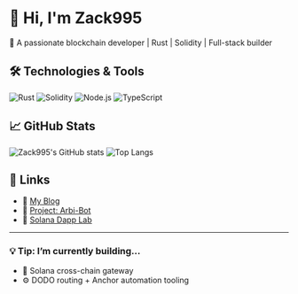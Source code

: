 # 👋 Hi, I'm Zack995

🚀 A passionate blockchain developer | Rust | Solidity | Full-stack builder

## 🛠️ Technologies & Tools
![Rust](https://img.shields.io/badge/-Rust-black?logo=rust&logoColor=white)
![Solidity](https://img.shields.io/badge/-Solidity-363636?logo=solidity&logoColor=white)
![Node.js](https://img.shields.io/badge/-Node.js-339933?logo=nodedotjs&logoColor=white)
![TypeScript](https://img.shields.io/badge/-TypeScript-3178c6?logo=typescript&logoColor=white)

## 📈 GitHub Stats
![Zack995's GitHub stats](https://github-readme-stats.vercel.app/api?username=Zack995&show_icons=true&theme=radical)
![Top Langs](https://github-readme-stats.vercel.app/api/top-langs/?username=Zack995&layout=compact)

## 🔗 Links
- 🧠 [My Blog](https://zack995-blog.example.com)
- 🧱 [Project: Arbi-Bot](https://github.com/Zack995/arbi-bot)
- 🧪 [Solana Dapp Lab](https://github.com/Zack995/solana-lab)

---

### 💡 Tip: I’m currently building...
- 🔁 Solana cross-chain gateway
- ⚙️ DODO routing + Anchor automation tooling
